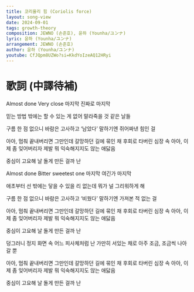 ```yaml
---
title: 코리올리 힘 (Coriolis force)
layout: song-view
date: 2024-09-01
tags: growth-theory
composition: JEWNO (손준호), 윤하 (Younha/ユンナ)
lyric: 윤하 (Younha/ユンナ)
arrangement: JEWNO (손준호)
author: 윤하 (Younha/ユンナ)
youtube: CfJQpm8UZWo?si=KkdYoIzeAQ12HRyi
---
```


# 歌詞 (中譯待補)

Almost done
Very close
마지막
진짜로 마지막

믿는 방법 밖에는
할 수 있는 게 없어
말라죽을 것 같은 날들

구름 한 점 없으니 바람은 고사하고
‘남았다’ 말하기엔 쥐어짜낸 힘인 걸

아아, 멈춰 끝내버리면 그만인데
갈망하던 길에 묶인 채 후회로 타버린 심장 속
아아, 이제 좀 잊어버리자 제발
뭐 익숙해지지도 않는 애닳음

중심이 고요해 날
돌게 만든 걸까 난

Almost done
Bitter sweetest one
마지막
여긴가 마지막

애초부터 선 밖에는
닿을 수 있을 리 없는데
뭐가 널 그리워하게 해

구름 한 점 없으니 바람은 고사하고
‘비웠다’ 말하기엔 가져본 적 없는 걸

아아, 멈춰 끝내버리면 그만인데
갈망하던 길에 묶인 채 후회로 타버린 심장 속
아아, 이제 좀 잊어버리자 제발
뭐 익숙해지지도 않는 애닳음

중심이 고요해 날
돌게 만든 걸까 난

덩그러니
정지 화면 속 어느 피사체처럼
난 가만히 서있는 채로 아주 조금,
조금씩 나아갈 뿐

아아, 멈춰 끝내버리면 그만인데
갈망하던 길에 묶인 채 후회로 타버린 심장 속
아아, 이제 좀 잊어버리자 제발
뭐 익숙해지지도 않는 애닳음

중심이 고요해 날
돌게 만든 걸까 난
